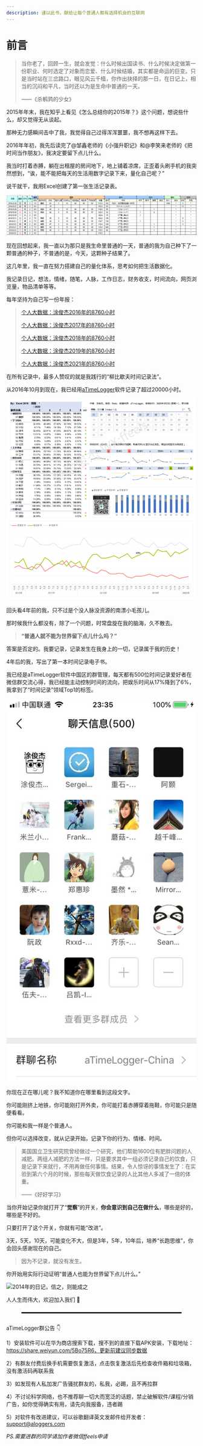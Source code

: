 ```yaml
---
description: 谨以此书，献给让每个普通人都有选择机会的互联网
---
```


# 前言

> 当你老了，回顾一生，就会发觉：什么时候出国读书、什么时候决定做第一份职业、何时选定了对象而恋爱、什么时候结婚，其实都是命运的巨变。只是当时站在三岔路口，眼见风云千樯，你作出抉择的那一日，在日记上，相当的沉闷和平凡，当时还以为是生命中普通的一天。
>
> ——《杀鹌鹑的少女》

2015年年末，我在知乎上看见《怎么总结你的2015年？》这个问题，想说些什么，却又觉得无从谈起。

那种无力感瞬间击中了我，我觉得自己过得浑浑噩噩，我不想再这样下去。

2016年年初，我先后读完了@邹鑫老师的《小强升职记》和@李笑来老师的《把时间当作朋友》，我决定要留下点儿什么。

我当时打着赤膊，躺在出租屋的房间地下，地上铺着凉席，正歪着头刷手机的我突然想到，“诶，能不能把每天的生活用数字记录下来，量化自己呢？”

说干就干，我用Excel创建了第一张生活记录表。

![第一版生活记录表](.gitbook/assets/QQ截图20190808223811.png)

现在回想起来，我一直以为那只是我生命里普通的一天，普通的我为自己种下了一颗普通的种子，不普通的是，今天，这颗种子结果了。

这几年里，我一直在努力搭建自己的量化体系，思考如何把生活数据化。

我记录日记，想法，情绪，随笔，人脉，工作日志，财务收支，时间流向，网页浏览量，物品清单等等。

每年坚持为自己写一份年报：

> [个人大数据：涂俊杰2016年的8760小时](https://www.jianshu.com/p/48f17baa5b68)
>
> [个人大数据：涂俊杰2017年的8760小时](https://mp.weixin.qq.com/s?\_\_biz=MzI3MzU5MDA1OQ==\&mid=2247484438\&idx=1\&sn=70dc021c1d0ab16a86625f9bc9677c10\&chksm=eb21b652dc563f44e43d0a3e4a2a360747f39dbca58e717c3a5abaff20fe53c561172c774ca0#rd)
>
> [个人大数据：涂俊杰2018年的8760小时](https://mp.weixin.qq.com/s/QZEl3droA1o3KP1RLooBqA)
>
> [个人大数据：涂俊杰2019年的8760小时](https://mp.weixin.qq.com/s?\_\_biz=MzI3MzU5MDA1OQ==\&mid=2247486123\&idx=1\&sn=1b7f16dd569747991fa2560aab452c4e\&chksm=eb21b8efdc5631f9e1fc4b9266a18b5e6755ba0bdae86d221473d23bc2e6eac7161013c1b55c\&token=1292930385\&lang=zh\_CN#rd)
>
> [个人大数据：涂俊杰2021年的8760小时](https://mp.weixin.qq.com/s/1Ljqp1QG5XXzhwXse5kbOg)

在所有记录中，最多人赞叹的就是我践行的“柳比歇夫时间记录法”。

从2016年10月到现在，我已经用[aTimeLogger](http://timetrack.io/)软件记录了超过20000小时。

![时间记录动态图表](.gitbook/assets/TIM图片202003107122158.png)

回头看4年前的我，只不过是个没人脉没资源的南漂小毛孩儿。

那时候我什么都没有，除了一个问题，时常盘旋在我的脑海，久不散去。

> **“普通人就不能为世界留下点儿什么吗？”**

答案是否定的。我要记录，记录发生在我身上的一切，记录属于我的历史！

4年后的我，写出了第一本时间记录电子书。

我已经是aTimeLogger软件中国区的群管理，每天都有500位时间记录爱好者在微信群交流心得，我已经能主动控制时间的流向，把娱乐时间从17%降到了6%，我拿到了“时间记录”领域Top1的标签。

![aTimeLogger/TimeTrack爱好者微信群](.gitbook/assets/QQ图片20190808233530.jpg)

你现在正在哪儿呢？我不知道你在哪里看到这段文字。

你可能刚挤上地铁，你可能刚打开外卖，你可能打着赤膊穿着拖鞋，你可能只是随便看看。

你可能和我一样是个普通人。

但你可以选择改变，就从记录开始，记录下你的行为、情绪、时间。

> 美国国立卫生研究院曾经做过一个研究，他们帮助1600位有肥胖问题的人减肥。两组人减肥的方法一样，只是要求其中一组必须记录自己的饮食，只是记录下来就行，不用再做任何事情。结果，令人惊讶的事情发生了：在实验到第六个月的时候，那些每天做饮食记录的人比其他人多减了一倍的体重。
>
> ——《好好学习》

当你开始记录你就打开了“**觉察**”的开关，**你会意识到自己在做什么**，哪些是好的，哪些是不好的。

只要打开了这个开关，你就有可能“改进”。

3天，5天，10天，可能变化不大，但是3年，5年，10年后，培养“长跑思维”，你会回头感谢现在的自己。

> 因为不记录，就没有发生。

你开始用实际行动证明“普通人也能为世界留下点儿什么。”

![2014年的日记，信之，则能成之](.gitbook/assets/1565278161\(1\).jpg)

人人生而伟大，欢迎加入我们 🙂

<figure><img src=".gitbook/assets/无标题.png" alt=""><figcaption></figcaption></figure>

aTimeLogger群公告 👇

1）安装软件可以在华为商店搜索下载，搜不到的直接下载APK安装，下载地址：https://share.weiyun.com/5Bo75R6，更新前建议同步数据

2）有群友付费后换手机需要恢复激活，点击恢复激活后先检查收件箱和垃圾箱，没有激活码再联系我

3）如发现有人私加发广告骚扰群友的，私我，必踢，且不再拉群

4）不讨论科学网络，也不推荐聊一切大而宽泛的话题，禁止破解软件/课程/分销广告，如你觉得确实有用，请先向我报备，违者踢

5）对软件有改进建议，可以谷歌翻译英文发邮件给开发者：support@aloggers.com



_PS.需要进群的同学请加作者微信ffeels申请_

